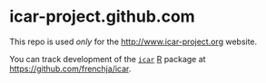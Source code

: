 icar-project.github.com
=======================

This repo is used *only* for the http://www.icar-project.org website.

You can track development of the [`icar`](https://github.com/frenchja/icar) [R](http://www.r-project.org/) package at https://github.com/frenchja/icar.

